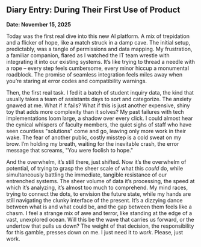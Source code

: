 ## Diary Entry: During Their First Use of Product

**Date: November 15, 2025**

Today was the first real dive into this new AI platform. A mix of trepidation and a flicker of hope, like a match struck in a damp cave. The initial setup, predictably, was a tangle of permissions and data mapping. My frustration, a familiar companion, flared as I watched the IT team wrestle with integrating it into our existing systems. It’s like trying to thread a needle with a rope – every step feels cumbersome, every minor hiccup a monumental roadblock. The promise of seamless integration feels miles away when you’re staring at error codes and compatibility warnings.

Then, the first real task. I fed it a batch of student inquiry data, the kind that usually takes a team of assistants days to sort and categorize. The anxiety gnawed at me. What if it fails? What if this is just another expensive, shiny toy that adds more complexity than it solves? My past failures with tech implementations loom large, a shadow over every click. I could almost hear the cynical whispers of faculty members, the quiet sighs of staff who have seen countless "solutions" come and go, leaving only more work in their wake. The fear of another public, costly misstep is a cold sweat on my brow. I’m holding my breath, waiting for the inevitable crash, the error message that screams, "You were foolish to hope."

And the overwhelm, it’s still there, just shifted. Now it’s the overwhelm of potential, of trying to grasp the sheer scale of what this *could* do, while simultaneously battling the immediate, tangible resistance of our entrenched systems. The sheer volume of data it’s processing, the speed at which it’s analyzing, it’s almost too much to comprehend. My mind races, trying to connect the dots, to envision the future state, while my hands are still navigating the clunky interface of the present. It’s a dizzying dance between what is and what could be, and the gap between them feels like a chasm. I feel a strange mix of awe and terror, like standing at the edge of a vast, unexplored ocean. Will this be the wave that carries us forward, or the undertow that pulls us down? The weight of that decision, the responsibility for this gamble, presses down on me. I just need it to *work*. Please, just work.

